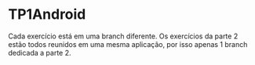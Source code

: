 # TP1Android
Cada exercício está em uma branch diferente. Os exercícios da parte 2 estão todos reunidos em uma mesma aplicação, por isso apenas 1 branch dedicada a parte 2.
